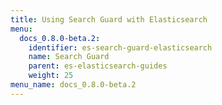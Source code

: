 ```yaml
---
title: Using Search Guard with Elasticsearch
menu:
  docs_0.8.0-beta.2:
    identifier: es-search-guard-elasticsearch
    name: Search Guard
    parent: es-elasticsearch-guides
    weight: 25
menu_name: docs_0.8.0-beta.2
---
```


